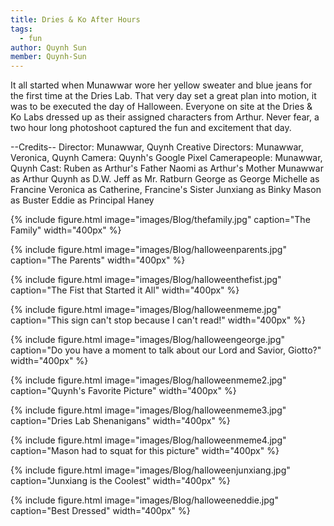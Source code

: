 ```yaml
---
title: Dries & Ko After Hours 
tags:
  - fun
author: Quynh Sun
member: Quynh-Sun
---
```


It all started when Munawwar wore her yellow sweater and blue jeans for the first time at the Dries Lab. That very day set a great plan into motion, it was to be executed the day of Halloween. Everyone on site at the Dries & Ko Labs dressed up as their assigned characters from Arthur. Never fear, a two hour long photoshoot captured the fun and excitement that day. 

--Credits--
Director: Munawwar, Quynh
Creative Directors: Munawwar, Veronica, Quynh 
Camera: Quynh's Google Pixel
Camerapeople: Munawwar, Quynh
Cast: 
Ruben as Arthur's Father
Naomi as Arthur's Mother
Munawwar as Arthur
Quynh as D.W.
Jeff as Mr. Ratburn
George as George
Michelle as Francine
Veronica as Catherine, Francine's Sister
Junxiang as Binky
Mason as Buster
Eddie as Principal Haney

{%
  include figure.html
  image="images/Blog/thefamily.jpg"
  caption="The Family"
  width="400px"
%}

{%
  include figure.html
  image="images/Blog/halloweenparents.jpg"
  caption="The Parents"
  width="400px"
%}

{%
  include figure.html
  image="images/Blog/halloweenthefist.jpg"
  caption="The Fist that Started it All"
  width="400px"
%}

{%
  include figure.html
  image="images/Blog/halloweenmeme.jpg"
  caption="This sign can't stop because I can't read!"
  width="400px"
%}

{%
  include figure.html
  image="images/Blog/halloweengeorge.jpg"
  caption="Do you have a moment to talk about our Lord and Savior, Giotto?"
  width="400px"
%}

{%
  include figure.html
  image="images/Blog/halloweenmeme2.jpg"
  caption="Quynh's Favorite Picture"
  width="400px"
%}

{%
  include figure.html
  image="images/Blog/halloweenmeme3.jpg"
  caption="Dries Lab Shenanigans"
  width="400px"
%}

{%
  include figure.html
  image="images/Blog/halloweenmeme4.jpg"
  caption="Mason had to squat for this picture"
  width="400px"
%}

{%
  include figure.html
  image="images/Blog/halloweenjunxiang.jpg"
  caption="Junxiang is the Coolest"
  width="400px"
%}

{%
  include figure.html
  image="images/Blog/halloweeneddie.jpg"
  caption="Best Dressed"
  width="400px"
%}

